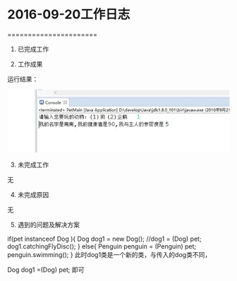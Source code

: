 # 2016-09-20工作日志
======================

1. 已完成工作
	 
2. 工作成果

 运行结果：

 ![001](images/001.jpg)


3. 未完成工作

无

4. 未完成原因

无

5. 遇到的问题及解决方案

if(pet instanceof Dog ){
			Dog dog1 = new Dog();
			//dog1 = (Dog) pet;
			dog1.catchingFlyDisc();
		}
		else{
			Penguin penguin = (Penguin) pet;
			penguin.swimming();
		}
此时dog1类是一个新的类，与传入的dog类不同，
  
Dog dog1 =(Dog) pet;  即可
